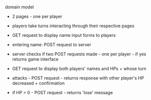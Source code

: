 domain model

- 2 pages - one per player
- players take turns interacting through their respective pages


- GET request to display name input forms to players
- entering name: POST request to server
- server checks if two POST requests made - one per player - if yes returns
game interface
- GET request to display both players' names and HPs + whose turn
- attacks - POST request - returns response with other player's HP decreased +
confirmation
- if HP = 0 - POST request - returns 'lose' message 
